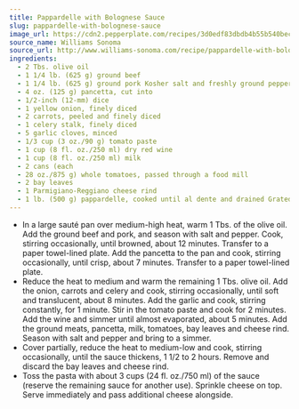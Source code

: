 ```yaml
---
title: Pappardelle with Bolognese Sauce
slug: pappardelle-with-bolognese-sauce
image_url: https://cdn2.pepperplate.com/recipes/3d0edf83dbdb4b55b540bec65114001d.jpg
source_name: Williams Sonoma
source_url: http://www.williams-sonoma.com/recipe/pappardelle-with-bolognese-sauce.html
ingredients:
  - 2 Tbs. olive oil
  - 1 1/4 lb. (625 g) ground beef
  - 1 1/4 lb. (625 g) ground pork Kosher salt and freshly ground pepper, to taste
  - 4 oz. (125 g) pancetta, cut into
  - 1/2-inch (12-mm) dice
  - 1 yellow onion, finely diced
  - 2 carrots, peeled and finely diced
  - 1 celery stalk, finely diced
  - 5 garlic cloves, minced
  - 1/3 cup (3 oz./90 g) tomato paste
  - 1 cup (8 fl. oz./250 ml) dry red wine
  - 1 cup (8 fl. oz./250 ml) milk
  - 2 cans (each
  - 28 oz./875 g) whole tomatoes, passed through a food mill
  - 2 bay leaves
  - 1 Parmigiano-Reggiano cheese rind
  - 1 lb. (500 g) pappardelle, cooked until al dente and drained Grated Parmigiano-Reggiano cheese for serving
---
```


* In a large sauté pan over medium-high heat, warm 1 Tbs. of the olive oil. Add the ground beef and pork, and season with salt and pepper. Cook, stirring occasionally, until browned, about 12 minutes. Transfer to a paper towel-lined plate. Add the pancetta to the pan and cook, stirring occasionally, until crisp, about 7 minutes. Transfer to a paper towel-lined plate.
* Reduce the heat to medium and warm the remaining 1 Tbs. olive oil. Add the onion, carrots and celery and cook, stirring occasionally, until soft and translucent, about 8 minutes. Add the garlic and cook, stirring constantly, for 1 minute. Stir in the tomato paste and cook for 2 minutes. Add the wine and simmer until almost evaporated, about 5 minutes. Add the ground meats, pancetta, milk, tomatoes, bay leaves and cheese rind. Season with salt and pepper and bring to a simmer.
* Cover partially, reduce the heat to medium-low and cook, stirring occasionally, until the sauce thickens, 1 1/2 to 2 hours. Remove and discard the bay leaves and cheese rind.
* Toss the pasta with about 3 cups (24 fl. oz./750 ml) of the sauce (reserve the remaining sauce for another use). Sprinkle cheese on top. Serve immediately and pass additional cheese alongside.
